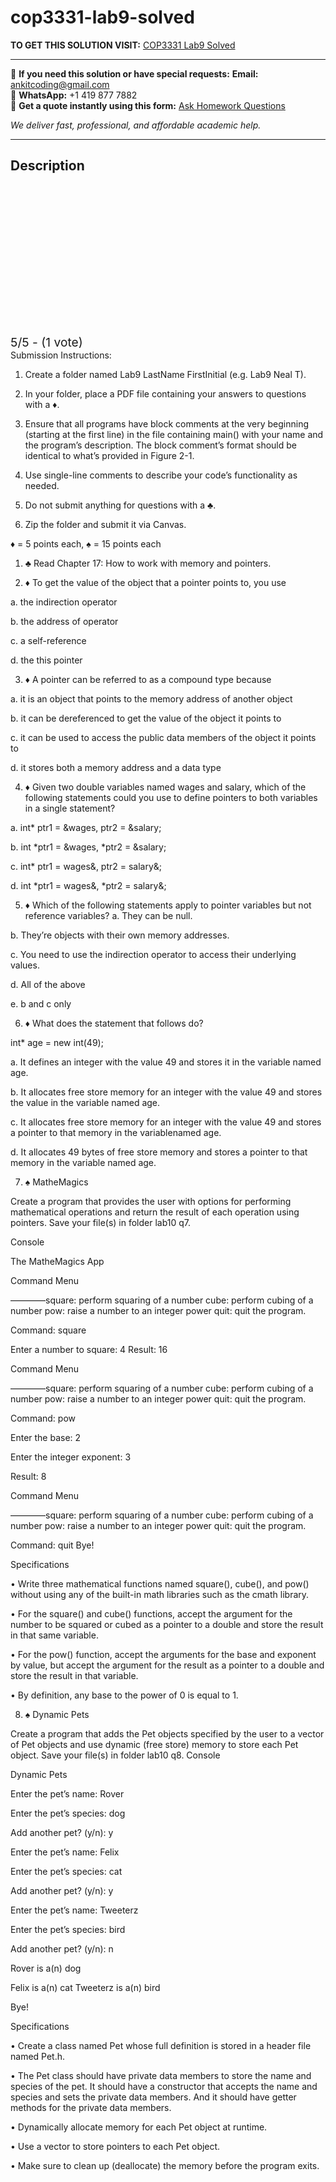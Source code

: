 # cop3331-lab9-solved
**TO GET THIS SOLUTION VISIT:** [COP3331 Lab9 Solved](https://www.ankitcodinghub.com/product/cop3331-lab9-solved/)


---

📩 **If you need this solution or have special requests:** **Email:** ankitcoding@gmail.com  
📱 **WhatsApp:** +1 419 877 7882  
📄 **Get a quote instantly using this form:** [Ask Homework Questions](https://www.ankitcodinghub.com/services/ask-homework-questions/)

*We deliver fast, professional, and affordable academic help.*

---

<h2>Description</h2>



<div class="kk-star-ratings kksr-auto kksr-align-center kksr-valign-top" data-payload="{&quot;align&quot;:&quot;center&quot;,&quot;id&quot;:&quot;109879&quot;,&quot;slug&quot;:&quot;default&quot;,&quot;valign&quot;:&quot;top&quot;,&quot;ignore&quot;:&quot;&quot;,&quot;reference&quot;:&quot;auto&quot;,&quot;class&quot;:&quot;&quot;,&quot;count&quot;:&quot;1&quot;,&quot;legendonly&quot;:&quot;&quot;,&quot;readonly&quot;:&quot;&quot;,&quot;score&quot;:&quot;5&quot;,&quot;starsonly&quot;:&quot;&quot;,&quot;best&quot;:&quot;5&quot;,&quot;gap&quot;:&quot;4&quot;,&quot;greet&quot;:&quot;Rate this product&quot;,&quot;legend&quot;:&quot;5\/5 - (1 vote)&quot;,&quot;size&quot;:&quot;24&quot;,&quot;title&quot;:&quot;COP3331 Lab9 Solved&quot;,&quot;width&quot;:&quot;138&quot;,&quot;_legend&quot;:&quot;{score}\/{best} - ({count} {votes})&quot;,&quot;font_factor&quot;:&quot;1.25&quot;}">

<div class="kksr-stars">

<div class="kksr-stars-inactive">
            <div class="kksr-star" data-star="1" style="padding-right: 4px">


<div class="kksr-icon" style="width: 24px; height: 24px;"></div>
        </div>
            <div class="kksr-star" data-star="2" style="padding-right: 4px">


<div class="kksr-icon" style="width: 24px; height: 24px;"></div>
        </div>
            <div class="kksr-star" data-star="3" style="padding-right: 4px">


<div class="kksr-icon" style="width: 24px; height: 24px;"></div>
        </div>
            <div class="kksr-star" data-star="4" style="padding-right: 4px">


<div class="kksr-icon" style="width: 24px; height: 24px;"></div>
        </div>
            <div class="kksr-star" data-star="5" style="padding-right: 4px">


<div class="kksr-icon" style="width: 24px; height: 24px;"></div>
        </div>
    </div>

<div class="kksr-stars-active" style="width: 138px;">
            <div class="kksr-star" style="padding-right: 4px">


<div class="kksr-icon" style="width: 24px; height: 24px;"></div>
        </div>
            <div class="kksr-star" style="padding-right: 4px">


<div class="kksr-icon" style="width: 24px; height: 24px;"></div>
        </div>
            <div class="kksr-star" style="padding-right: 4px">


<div class="kksr-icon" style="width: 24px; height: 24px;"></div>
        </div>
            <div class="kksr-star" style="padding-right: 4px">


<div class="kksr-icon" style="width: 24px; height: 24px;"></div>
        </div>
            <div class="kksr-star" style="padding-right: 4px">


<div class="kksr-icon" style="width: 24px; height: 24px;"></div>
        </div>
    </div>
</div>


<div class="kksr-legend" style="font-size: 19.2px;">
            5/5 - (1 vote)    </div>
    </div>
Submission Instructions:

1. Create a folder named Lab9 LastName FirstInitial (e.g. Lab9 Neal T).

2. In your folder, place a PDF file containing your answers to questions with a ♦.

4. Ensure that all programs have block comments at the very beginning (starting at the first line) in the file containing main() with your name and the program’s description. The block comment’s format should be identical to what’s provided in Figure 2-1.

5. Use single-line comments to describe your code’s functionality as needed.

6. Do not submit anything for questions with a ♣.

7. Zip the folder and submit it via Canvas.

♦ = 5 points each, ♠ = 15 points each

1. ♣ Read Chapter 17: How to work with memory and pointers.

2. ♦ To get the value of the object that a pointer points to, you use

a. the indirection operator

b. the address of operator

c. a self-reference

d. the this pointer

3. ♦ A pointer can be referred to as a compound type because

a. it is an object that points to the memory address of another object

b. it can be dereferenced to get the value of the object it points to

c. it can be used to access the public data members of the object it points to

d. it stores both a memory address and a data type

4. ♦ Given two double variables named wages and salary, which of the following statements could you use to define pointers to both variables in a single statement?

a. int* ptr1 = &amp;wages, ptr2 = &amp;salary;

b. int *ptr1 = &amp;wages, *ptr2 = &amp;salary;

c. int* ptr1 = wages&amp;, ptr2 = salary&amp;;

d. int *ptr1 = wages&amp;, *ptr2 = salary&amp;;

5. ♦ Which of the following statements apply to pointer variables but not reference variables? a. They can be null.

b. They’re objects with their own memory addresses.

c. You need to use the indirection operator to access their underlying values.

d. All of the above

e. b and c only

6. ♦ What does the statement that follows do?

int* age = new int(49);

a. It defines an integer with the value 49 and stores it in the variable named age.

b. It allocates free store memory for an integer with the value 49 and stores the value in the variable named age.

c. It allocates free store memory for an integer with the value 49 and stores a pointer to that memory in the variablenamed age.

d. It allocates 49 bytes of free store memory and stores a pointer to that memory in the variable named age.

7. ♠ MatheMagics

Create a program that provides the user with options for performing mathematical operations and return the result of each operation using pointers. Save your file(s) in folder lab10 q7.

Console

The MatheMagics App

Command Menu

————square: perform squaring of a number cube: perform cubing of a number pow: raise a number to an integer power quit: quit the program.

Command: square

Enter a number to square: 4 Result: 16

Command Menu

————square: perform squaring of a number cube: perform cubing of a number pow: raise a number to an integer power quit: quit the program.

Command: pow

Enter the base: 2

Enter the integer exponent: 3

Result: 8

Command Menu

————square: perform squaring of a number cube: perform cubing of a number pow: raise a number to an integer power quit: quit the program.

Command: quit Bye!

Specifications

• Write three mathematical functions named square(), cube(), and pow() without using any of the built-in math libraries such as the cmath library.

• For the square() and cube() functions, accept the argument for the number to be squared or cubed as a pointer to a double and store the result in that same variable.

• For the pow() function, accept the arguments for the base and exponent by value, but accept the argument for the result as a pointer to a double and store the result in that variable.

• By definition, any base to the power of 0 is equal to 1.

8. ♠ Dynamic Pets

Create a program that adds the Pet objects specified by the user to a vector of Pet objects and use dynamic (free store) memory to store each Pet object. Save your file(s) in folder lab10 q8. Console

Dynamic Pets

Enter the pet’s name: Rover

Enter the pet’s species: dog

Add another pet? (y/n): y

Enter the pet’s name: Felix

Enter the pet’s species: cat

Add another pet? (y/n): y

Enter the pet’s name: Tweeterz

Enter the pet’s species: bird

Add another pet? (y/n): n

Rover is a(n) dog

Felix is a(n) cat Tweeterz is a(n) bird

Bye!

Specifications

• Create a class named Pet whose full definition is stored in a header file named Pet.h.

• The Pet class should have private data members to store the name and species of the pet. It should have a constructor that accepts the name and species and sets the private data members. And it should have getter methods for the private data members.

• Dynamically allocate memory for each Pet object at runtime.

• Use a vector to store pointers to each Pet object.

• Make sure to clean up (deallocate) the memory before the program exits.
